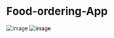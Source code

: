# Food-ordering-App
![image](https://github.com/shikari902/Food-ordering-App/assets/121078997/e88e84c7-5ad2-409b-b5b7-f859e0106175)
![image](https://github.com/shikari902/Food-ordering-App/assets/121078997/e1c71022-875b-4f1f-9304-1a4c740882fc)
